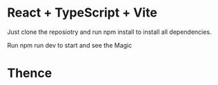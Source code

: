 # React + TypeScript + Vite

Just clone the reposiotry and run npm install to install all dependencies.

Run npm run dev to start and see the Magic
# Thence
